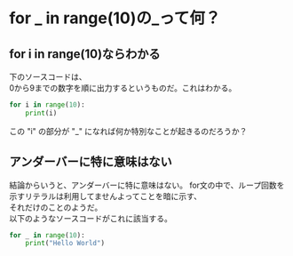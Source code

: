 # for _ in range(10)の_って何？

## for i in range(10)ならわかる

下のソースコードは、  
0から9までの数字を順に出力するというものだ。これはわかる。  
```Python
for i in range(10):
    print(i)
```

この "i" の部分が "\_" になれば何か特別なことが起きるのだろうか？

## アンダーバーに特に意味はない

結論からいうと、アンダーバーに特に意味はない。
for文の中で、ループ回数を示すリテラルは利用してませんよってことを暗に示す、  
それだけのことのようだ。  
以下のようなソースコードがこれに該当する。

```Python
for _ in range(10):
    print("Hello World")
```
